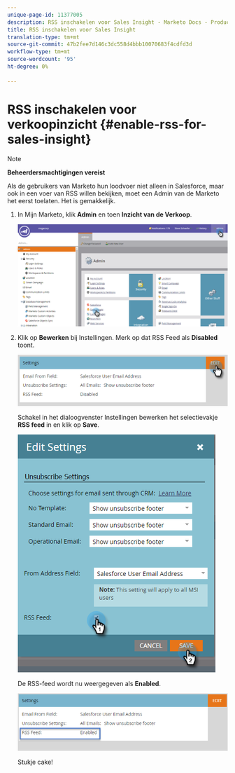 ```yaml
---
unique-page-id: 11377005
description: RSS inschakelen voor Sales Insight - Marketo Docs - Productdocumentatie
title: RSS inschakelen voor Sales Insight
translation-type: tm+mt
source-git-commit: 47b2fee7d146c3dc558d4bbb10070683f4cdfd3d
workflow-type: tm+mt
source-wordcount: '95'
ht-degree: 0%

---
```



# RSS inschakelen voor verkoopinzicht {#enable-rss-for-sales-insight}

>[!NOTE]
>
>**Beheerdersmachtigingen vereist**

Als de gebruikers van Marketo hun loodvoer niet alleen in Salesforce, maar ook in een voer van RSS willen bekijken, moet een Admin van de Marketo het eerst toelaten. Het is gemakkelijk.

1. In Mijn Marketo, klik **Admin** en toen **Inzicht van de Verkoop**.

   ![](assets/set-up-rss-1-hands.png)

1. Klik op **Bewerken** bij Instellingen. Merk op dat RSS Feed als **Disabled** toont.

   ![](assets/rss-settings-tab.png)

   Schakel in het dialoogvenster Instellingen bewerken het selectievakje **RSS feed** in en klik op **Save**.

   ![](assets/rss-edit-settings-2-hands.png)

   De RSS-feed wordt nu weergegeven als **Enabled**.

   ![](assets/rss-final-box.png)

   Stukje cake!

